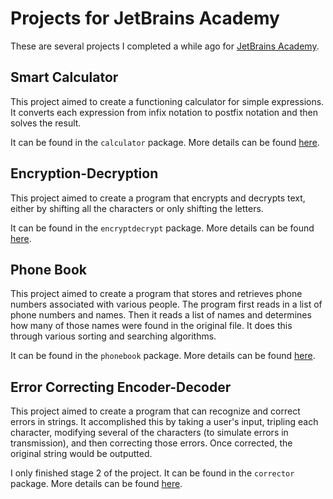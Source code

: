 # Projects for JetBrains Academy
These are several projects I completed a while ago for [JetBrains Academy](https://www.jetbrains.com/academy/).

## Smart Calculator
This project aimed to create a functioning calculator for simple expressions. It converts each expression from infix notation to postfix notation and then solves the result.

It can be found in the `calculator` package. More details can be found [here](https://hyperskill.org/projects/42).

## Encryption-Decryption
This project aimed to create a program that encrypts and decrypts text, either by shifting all the characters or only shifting the letters.

It can be found in the `encryptdecrypt` package. More details can be found [here](https://hyperskill.org/projects/46).

## Phone Book
This project aimed to create a program that stores and retrieves phone numbers associated with various people. The program first reads in a list of phone numbers and names. Then it reads a list of names and determines how many of those names were found in the original file. It does this through various sorting and searching algorithms.

It can be found in the `phonebook` package. More details can be found [here](https://hyperskill.org/projects/63).

## Error Correcting Encoder-Decoder
This project aimed to create a program that can recognize and correct errors in strings. It accomplished this by taking a user's input, tripling each character, modifying several of the characters (to simulate errors in transmission), and then correcting those errors. Once corrected, the original string would be outputted.

I only finished stage 2 of the project. It can be found in the `corrector` package. More details can be found [here](https://hyperskill.org/projects/58).

